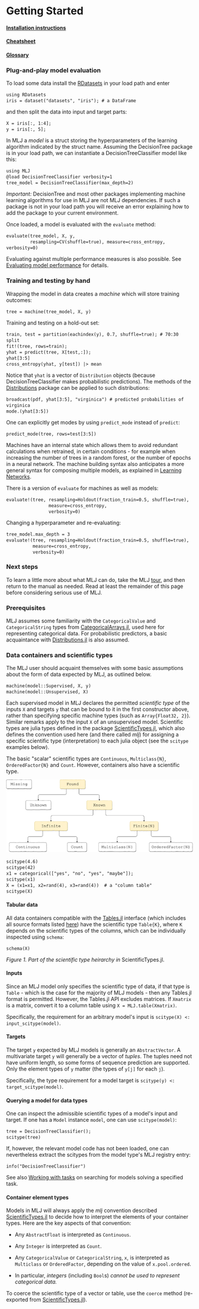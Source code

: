 # Getting Started

#### [Installation instructions](https://github.com/alan-turing-institute/MLJ.jl/blob/master/README.md)

#### [Cheatsheet](mlj_cheatsheet.md)

#### [Glossary](glossary.md)


### Plug-and-play model evaluation

To load some data install the
[RDatasets](https://github.com/JuliaStats/RDatasets.jl) in your load
path and enter

```@repl doda
using RDatasets
iris = dataset("datasets", "iris"); # a DataFrame
```
and then split the data into input and target parts:

```@repl doda
X = iris[:, 1:4];
y = iris[:, 5];
```

In MLJ a *model* is a struct storing the hyperparameters of the learning
algorithm indicated by the struct name.  Assuming the DecisionTree
package is in your load path, we can instantiate a
DecisionTreeClassifier model like this:

```@repl doda
using MLJ
@load DecisionTreeClassifier verbosity=1
tree_model = DecisionTreeClassifier(max_depth=2)
```

*Important:* DecisionTree and most other packages implementing machine
learning algorithms for use in MLJ are not MLJ dependencies. If such a
package is not in your load path you will receive an error explaining
how to add the package to your current environment.

Once loaded, a model is evaluated with the `evaluate` method:

```@repl doda
evaluate(tree_model, X, y, 
         resampling=CV(shuffle=true), measure=cross_entropy, verbosity=0)
```

Evaluating against multiple performance measures is also possible. See
[Evaluating model performance](evaluating_model_performance.md) for details.


### Training and testing by hand

Wrapping the model in data creates a *machine* which will store
training outcomes:

```@repl doda
tree = machine(tree_model, X, y)
```

Training and testing on a hold-out set:

```@repl doda
train, test = partition(eachindex(y), 0.7, shuffle=true); # 70:30 split
fit!(tree, rows=train);
yhat = predict(tree, X[test,:]);
yhat[3:5]
cross_entropy(yhat, y[test]) |> mean
```

Notice that `yhat` is a vector of `Distribution` objects (because
DecisionTreeClassifier makes probabilistic predictions). The methods
of the [Distributions](https://github.com/JuliaStats/Distributions.jl)
package can be applied to such distributions:

```@repl doda
broadcast(pdf, yhat[3:5], "virginica") # predicted probabilities of virginica
mode.(yhat[3:5])
```

One can explicitly get modes by using `predict_mode` instead of `predict`:

```@repl doda
predict_mode(tree, rows=test[3:5])
```

Machines have an internal state which allows them to avoid redundant
calculations when retrained, in certain conditions - for example when
increasing the number of trees in a random forest, or the number of
epochs in a neural network. The machine building syntax also
anticipates a more general syntax for composing multiple models, as
explained in [Learning Networks](learning_networks.md).

There is a version of `evaluate` for machines as well as models:

```@repl doda
evaluate!(tree, resampling=Holdout(fraction_train=0.5, shuffle=true),
                measure=cross_entropy,
                verbosity=0)
```
Changing a hyperparameter and re-evaluating:

```@repl doda
tree_model.max_depth = 3
evaluate!(tree, resampling=Holdout(fraction_train=0.5, shuffle=true),
          measure=cross_entropy,
          verbosity=0)
```

### Next steps

To learn a little more about what MLJ can do, take the MLJ
[tour](https://github.com/alan-turing-institute/MLJ.jl/blob/master/examples/tour/tour.ipynb),
and then return to the manual as needed. Read at least the remainder
of this page before considering serious use of MLJ.


### Prerequisites

MLJ assumes some familiarity with the `CategoricalValue` and
`CategoricalString` types from
[CategoricalArrays.jl](https://github.com/JuliaData/CategoricalArrays.jl),
used here for representing categorical data. For probabilistic
predictors, a basic acquaintance with
[Distributions.jl](https://github.com/JuliaStats/Distributions.jl) is
also assumed.


### Data containers and scientific types

The MLJ user should acquaint themselves with some
basic assumptions about the form of data expected by MLJ, as outlined
below. 

```
machine(model::Supervised, X, y) 
machine(model::Unsupervised, X)
```

Each supervised model in MLJ declares the permitted *scientific type*
of the inputs `X` and targets `y` that can be bound to it in the first
constructor above, rather than specifying specific machine types (such
as `Array{Float32, 2}`). Similar remarks apply to the input `X` of an
unsupervised model. Scientific types are julia types defined in the
package
[ScientificTypes.jl](https://github.com/alan-turing-institute/ScientificTypes.jl),
which also defines the convention used here (and there called *mlj*)
for assigning a specific scientific type (interpretation) to each
julia object (see the `scitype` examples below).

The basic "scalar" scientific types are `Continuous`, `Multiclass{N}`,
`OrderedFactor{N}` and `Count`. However, containers also have a
scientific type.


![](scitypes.png)

```@repl doda
scitype(4.6)
scitype(42)
x1 = categorical(["yes", "no", "yes", "maybe"]);
scitype(x1)
X = (x1=x1, x2=rand(4), x3=rand(4))  # a "column table"
scitype(X)
```

#### Tabular data

All data containers compatible with the
[Tables.jl](https://github.com/JuliaData/Tables.jl) interface (which
includes all source formats listed
[here](https://github.com/queryverse/IterableTables.jl)) have the
scientific type `Table{K}`, where `K` depends on the scientific types
of the columns, which can be individually inspected using `schema`:

```@repl doda
schema(X)
```

*Figure 1. Part of the scientific type heirarchy in* ScientificTypes.jl.


#### Inputs

Since an MLJ model only specifies the scientific type of data, if that
type is `Table` - which is the case for the majority of MLJ models -
then any Tables.jl format is permitted. However, the Tables.jl API
excludes matrices. If `Xmatrix` is a matrix, convert it to a column
table using `X = MLJ.table(Xmatrix)`.

Specifically, the requirement for an arbitrary model's input is `scitype(X)
<: input_scitype(model)`.


#### Targets

The target `y` expected by MLJ models is generally an
`AbstractVector`. A multivariate target `y` will generally be a vector of
*tuples*. The tuples need not have uniform length, so some forms of
sequence prediction are supported. Only the element types of `y`
matter (the types of `y[j]` for each `j`). 

Specifically, the type requirement for a model target is `scitype(y) <:
target_scitype(model)`.

#### Querying a model for data types 

One can inspect the admissible scientific types of a model's input
and target. If one has a `Model` instance `model`, one can use
`scitype(model)`:

```@repl doda
tree = DecisionTreeClassifier();
scitype(tree)
```

If, however, the relevant model code has not been loaded, one can nevertheless extract the scitypes from the model type's MLJ registry entry:

```@repl doda
info("DecisionTreeClassifier")
```

See also [Working with tasks](working_with_tasks.md) on searching for
models solving a specified task.


#### Container element types

Models in MLJ will always apply the *mlj* convention described
[ScientificTypes.jl](https://github.com/alan-turing-institute/ScientificTypes.jl)
to decide how to interpret the elements of your container types. Here
are the key aspects of that convention:

- Any `AbstractFloat` is interpreted as `Continuous`.

- Any `Integer` is interpreted as `Count`. 

- Any `CategoricalValue` or `CategoricalString`, `x`, is interpreted
  as `Multiclass` or `OrderedFactor`, depending on the value of
  `x.pool.ordered`.
  
- In particular, *integers* (including `Bool`s) *cannot be used to
  represent categorical data.*
  

To coerce the scientific type of a vector or table, use the `coerce`
method (re-exported from [ScientificTypes.jl](https://github.com/alan-turing-institute/ScientificTypes.jl)).









